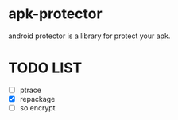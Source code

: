 # apk-protector
android protector is a library for protect your apk.

# TODO LIST

- [ ] ptrace
- [x] repackage
- [ ] so encrypt
